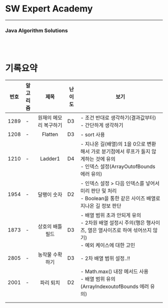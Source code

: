 # SW Expert Academy

----

### Java Algorithm Solutions

<br><br>

# 기록요약


| 번호 | 알고리즘 |          제목          | 난이도 | 보기                                                         |
| ---- | :------- | :--------------------: | ------ | ------------------------------------------------------------ |
| 1289 | -        | 원재의 메모리 복구하기 | D3     | - 조건 반대로 생각하기(결과값부터)<br />- 간단하게 생각하기  |
| 1208 | -        |        Flatten         | D3     | - sort 사용                                                  |
| 1210 | -        |        Ladder1         | D4     | - 지나온 길(배열)의 1을 0으로 변환해서 가로 분기점에서 루프가 돌지 않게하는 것에 유의<br />- 인덱스 설정(ArrayOutofBounds 에러 유의) |
| 1954 | -        |      달팽이 숫자       | D2     | - 인덱스 설정 > 다음 인덱스를 넣어서 미리 판단 및 처리<br />- Boolean을 통한 같은 사이즈 배열로 지나온 길 정보 판단 |
| 1873 | -        |    상호의 배틀필드     | D3     | - 배열 범위 초과 안되게 유의<br />- 2차원 배열 설정시 주의(행은 행사이즈, 열은 열사이즈로 하여 섞어쓰지 않기)<br />- 예외 케이스에 대한 고민 |
| 2805 | -        |    농작물 수확하기     | D3     | - 2차 배열 범위 설정..!!                                     |
| 2001 | -        |       파리 퇴치        | D2     | - Math.max() 내장 메서드 사용<br />- 배열 범위 유의(ArrayIndexoutofBounds 에러 유의) |
|      |          |                        |        |                                                              |
|      |          |                        |        |                                                              |

